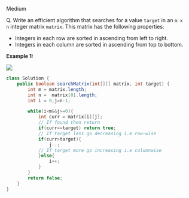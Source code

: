 Medium


Q. Write an efficient algorithm that searches for a value `target` in an `m x n` integer matrix `matrix`. This matrix has the following properties:

- Integers in each row are sorted in ascending from left to right.
- Integers in each column are sorted in ascending from top to bottom.

**Example 1:**

![](https://assets.leetcode.com/uploads/2020/11/24/searchgrid2.jpg)

```java
class Solution {
    public boolean searchMatrix(int[][] matrix, int target) {
        int m = matrix.length;
        int n =  matrix[0].length;
        int i = 0,j=n-1;

        while(i<m&&j>=0){
            int curr = matrix[i][j];
            // If found then return
            if(curr==target) return true;
            // If target less go decreasing i.e row-wise
            if(curr>target){
                j--;
            // If target more go increasing i.e columnwise
            }else{
                i++;
            }
        }
        return false;
    }
}
```

